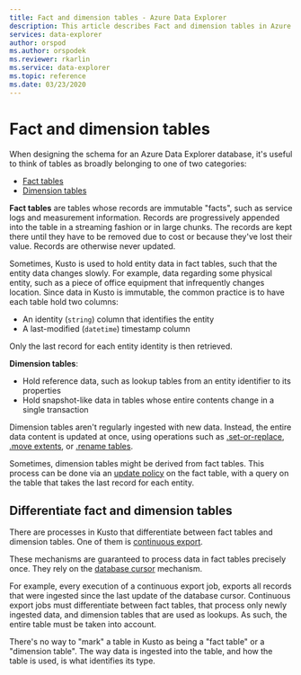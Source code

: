 ```yaml
---
title: Fact and dimension tables - Azure Data Explorer
description: This article describes Fact and dimension tables in Azure Data Explorer.
services: data-explorer
author: orspod
ms.author: orspodek
ms.reviewer: rkarlin
ms.service: data-explorer
ms.topic: reference
ms.date: 03/23/2020
---
```

# Fact and dimension tables

When designing the schema for an Azure Data Explorer database, it's useful to think of tables
as broadly belonging to one of two categories:
* [Fact tables](https://en.wikipedia.org/wiki/Fact_table)
* [Dimension tables](https://en.wikipedia.org/wiki/Dimension_(data_warehouse)#Dimension_table)

**Fact tables** are tables whose records are immutable "facts", such as service logs
and measurement information. Records are progressively appended into the table
in a streaming fashion or in large chunks. The records are kept there until they have to be removed due to cost or because they've lost their value. Records are otherwise never updated.

Sometimes, Kusto is used to hold entity data in fact tables, such that the entity data changes slowly. For example, data regarding some physical entity, such as a piece of office equipment that infrequently changes location.
Since data in Kusto is immutable, the common practice is to have each table hold two columns: 
* An identity (`string`) column that identifies the entity
* A last-modified (`datetime`) timestamp column

Only the last record for each entity identity is then retrieved.

**Dimension tables**:
* Hold reference data, such as lookup tables from an entity identifier to its properties
* Hold snapshot-like data in tables whose entire contents change in a single transaction

Dimension tables aren't regularly ingested with new data. Instead, the entire data content is updated at once, using operations such as [.set-or-replace](../management/data-ingestion/ingest-from-query.md), [.move extents](../management/extents-commands.md#move-extents), or [.rename tables](../management/rename-table-command.md).

Sometimes, dimension tables might be derived from fact tables. This process can be done via an [update policy](../management/updatepolicy.md) on the fact table, with a query on the table that takes the last record for each entity.

## Differentiate fact and dimension tables

There are processes in Kusto that differentiate between fact tables and dimension tables. 
One of them is [continuous export](../management/data-export/continuous-data-export.md).

These mechanisms are guaranteed to process data in fact tables precisely once. 
They rely on the [database cursor](../management/databasecursor.md) mechanism.

For example, every execution of a continuous export job, exports all records that were ingested since the last update of the database cursor. Continuous export jobs must differentiate between fact tables, that process only newly ingested data, and dimension tables that are used as lookups. As such, the entire table must be taken into account.

There's no way to "mark" a table in Kusto as being a "fact table" or a "dimension table".
The way data is ingested into the table, and how the table is used, is what identifies its type.

